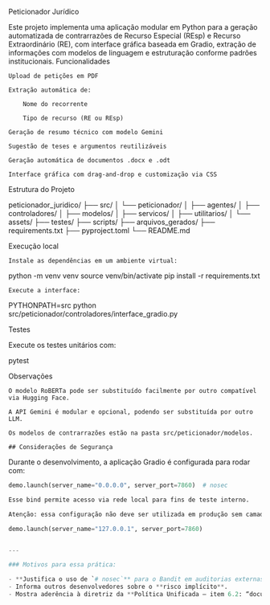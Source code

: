 Peticionador Jurídico

Este projeto implementa uma aplicação modular em Python para a geração automatizada de contrarrazões de Recurso Especial (REsp) e Recurso Extraordinário (RE), com interface gráfica baseada em Gradio, extração de informações com modelos de linguagem e estruturação conforme padrões institucionais.
Funcionalidades

    Upload de petições em PDF

    Extração automática de:

        Nome do recorrente

        Tipo de recurso (RE ou REsp)

    Geração de resumo técnico com modelo Gemini

    Sugestão de teses e argumentos reutilizáveis

    Geração automática de documentos .docx e .odt

    Interface gráfica com drag-and-drop e customização via CSS

Estrutura do Projeto

peticionador_juridico/
├── src/
│   └── peticionador/
│       ├── agentes/
│       ├── controladores/
│       ├── modelos/
│       ├── servicos/
│       ├── utilitarios/
│       └── assets/
├── testes/
├── scripts/
├── arquivos_gerados/
├── requirements.txt
├── pyproject.toml
└── README.md

Execução local

    Instale as dependências em um ambiente virtual:

python -m venv venv
source venv/bin/activate
pip install -r requirements.txt

    Execute a interface:

PYTHONPATH=src python src/peticionador/controladores/interface_gradio.py

Testes

Execute os testes unitários com:

pytest

Observações

    O modelo RoBERTa pode ser substituído facilmente por outro compatível via Hugging Face.

    A API Gemini é modular e opcional, podendo ser substituída por outro LLM.

    Os modelos de contrarrazões estão na pasta src/peticionador/modelos.

    ## Considerações de Segurança

Durante o desenvolvimento, a aplicação Gradio é configurada para rodar com:

```python
demo.launch(server_name="0.0.0.0", server_port=7860)  # nosec

Esse bind permite acesso via rede local para fins de teste interno.

Atenção: essa configuração não deve ser utilizada em produção sem camada de autenticação, firewall, proxy reverso e HTTPS. Caso deseje restringir o acesso, modifique para:

demo.launch(server_name="127.0.0.1", server_port=7860)


---

### Motivos para essa prática:

- **Justifica o uso de `# nosec`** para o Bandit em auditorias externas.
- Informa outros desenvolvedores sobre o **risco implícito**.
- Mostra aderência à diretriz da **Política Unificada – item 6.2: “documentar decisões de segurança explícitas”**.
